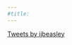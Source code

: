 ```yaml
---
#title: 
---
```

<a class="twitter-timeline" data-height="400" href="https://twitter.com/ijbeasley?ref_src=twsrc%5Etfw">Tweets by ijbeasley</a> <script async src="https://platform.twitter.com/widgets.js" charset="utf-8"></script>



<!--<blockquote class="twitter-tweet" data-width="600"><p lang="en" dir="ltr">Oh dear <a href="https://t.co/C92y3t5xcd">https://t.co/C92y3t5xcd</a> <a href="https://t.co/Cus4zjTGeH">pic.twitter.com/Cus4zjTGeH</a></p>&mdash; Isobel Beasley (@ijbeasley) <a href="https://twitter.com/ijbeasley/status/1486523063235538949?ref_src=twsrc%5Etfw">January 27, 2022</a></blockquote> <script async src="https://platform.twitter.com/widgets.js" charset="utf-8"> </script> -->